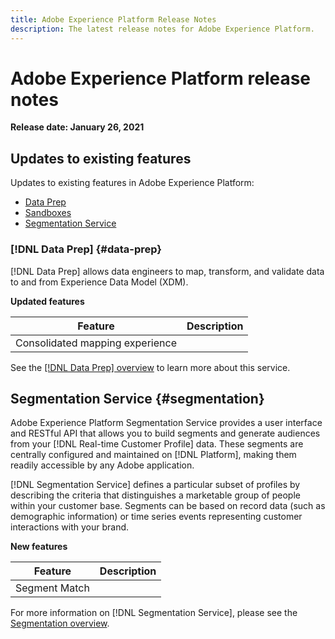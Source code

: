 ```yaml
---
title: Adobe Experience Platform Release Notes
description: The latest release notes for Adobe Experience Platform.
---
```

# Adobe Experience Platform release notes 

**Release date: January 26, 2021**

## Updates to existing features

Updates to existing features in Adobe Experience Platform:

- [Data Prep](#data-prep)
- [Sandboxes](#sandboxes)
- [Segmentation Service](#segmentation)

### [!DNL Data Prep] {#data-prep}

[!DNL Data Prep] allows data engineers to map, transform, and validate data to and from Experience Data Model (XDM).

**Updated features**

| Feature | Description |
| --- | --- |
| Consolidated mapping experience | |

See the [[!DNL Data Prep] overview](../../data-prep/home.md) to learn more about this service.

## Segmentation Service {#segmentation}

Adobe Experience Platform Segmentation Service provides a user interface and RESTful API that allows you to build segments and generate audiences from your [!DNL Real-time Customer Profile] data. These segments are centrally configured and maintained on [!DNL Platform], making them readily accessible by any Adobe application.

[!DNL Segmentation Service] defines a particular subset of profiles by describing the criteria that distinguishes a marketable group of people within your customer base. Segments can be based on record data (such as demographic information) or time series events representing customer interactions with your brand.

**New features**

| Feature | Description |
| --- | --- |
| Segment Match | |


For more information on [!DNL Segmentation Service], please see the [Segmentation overview](../../segmentation/home.md).